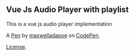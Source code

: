 Vue Js Audio Player with playlist
---------------------------------
This is a vue js audio player implementation 

A [Pen](https://codepen.io/maxwelladapoe/pen/aXpbby) by [maxwelladapoe](https://codepen.io/maxwelladapoe) on [CodePen](https://codepen.io).

[License](https://codepen.io/maxwelladapoe/pen/aXpbby/license).
